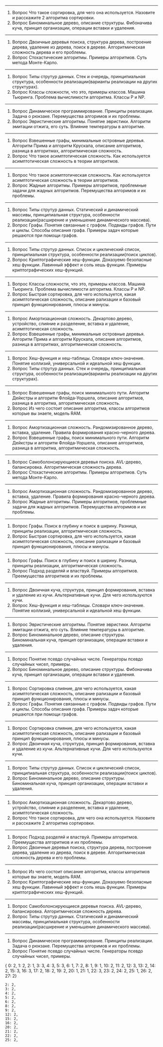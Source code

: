 
-----------
1. Вопрос
Что такое сортировка, для чего она используется. Назовите и расскажите 2 алгоритма сортировки.
2. Вопрос
Биноминальное дерево, описание структуры. Фибоначива куча, принцип организации, операции вставки и удаления.

-----------
1. Вопрос
Двоичные деревья поиска, структура дерева, построение дерева, удаление из дерева, поиск в дереве. Алгоритмическая сложность дерева и его проблемы.
2. Вопрос
Стохастические алгоритмы. Примеры алгоритмов. Суть метода Монте-Карло.

-----------
1. Вопрос
Типы струтур данных. Стек и очередь, принципиальная структура, особенности реализации(варианты реализации на других структурах).
2. Вопрос
Классы сложности, что это, примеры классов. Машина Тьюринга. Проблема вычислимости алгоритма. Классы P и NP.

-----------
1. Вопрос
Динамическое программирование. Принципы реализации. Задача о рюкзаке. Перемущества алгоримов и их проблемы.
2. Вопрос
Эвристические алгоритмы. Понятие эвристики. Алгоритм эмитации отжига, его суть. Влияние температуры в алгоритме.

-----------
1. Вопрос
Взвешенные графы, минимальные островные деревья. Алгоритм Прима и алгоритм Крускала, описание алгоритмов, разница в алгоритмах, алгоритмическая сложность.
2. Вопрос
Что такое асимптотическая сложность. Как используется асимптотическая сложность в теории алгоритмов.

-----------
1. Вопрос
Что такое асимптотическая сложность. Как используется асимптотическая сложность в теории алгоритмов.
2. Вопрос
Жадные алгоритмы. Примеры алгоритмов, проблемные задачи для жадных алгоритмов. Перемущества алгоримов и их проблемы.

-----------
1. Вопрос
Типы струтур данных. Статический и динамический массивы, принципиальная структура, особенности реализации(расширение и уменьшение динамического массива).
2. Вопрос
Графы. Понятия связанные с графом. Подвиды графов. Пути и циклы. Способы описания графа. Примеры задач которые решаются при помощи графов.

-----------
1. Вопрос
Типы струтур данных. Список и циклический список, принципиальная структура, особенности реализации(поиск циклов).
2. Вопрос
Криптографические хеш-функции. Доказуемо безопасные хеш функции. Лавинный эффект и соль хешь функции. Примеры криптографических хеш-функций.

-----------
1. Вопрос
Классы сложности, что это, примеры классов. Машина Тьюринга. Проблема вычислимости алгоритма. Классы P и NP.
2. Вопрос
Быстрая сортировка, для чего используется, какая асимптотическая сложность, описание рализации и базовый принцип функционирования, плюсы и минусы.

-----------
1. Вопрос
Амортизационная сложность. Декартово дерево, устройство, слияние и разделение, вставка и удаление, асимптотическая сложность.
2. Вопрос
Взвешенные графы, минимальные островные деревья. Алгоритм Прима и алгоритм Крускала, описание алгоритмов, разница в алгоритмах, алгоритмическая сложность.

-----------
1. Вопрос
Хеш-функция и хеш-таблицы. Словари ключ-значение. Понятие коллизий, универсальной и идеальной хеш функции.
2. Вопрос
Типы струтур данных. Стек и очередь, принципиальная структура, особенности реализации(варианты реализации на других структурах).

-----------
1. Вопрос
Взвешенные графы, поиск минимального пути. Алгоритм Дейкстры и алгоритм Флойда-Уоршела, описание алгоритмов, разница в алгоритма, алгоритмическая сложность.
2. Вопрос
Из чего состоит описание алгоритма, классы алгоритмов которые вы знаете, модель RAM.

-----------
1. Вопрос
Амортизационная сложность. Рандомизированное дерево, вставка, удаление. Правила формирования красно-черного дерева.
2. Вопрос
Взвешенные графы, поиск минимального пути. Алгоритм Дейкстры и алгоритм Флойда-Уоршела, описание алгоритмов, разница в алгоритма, алгоритмическая сложность.

-----------
1. Вопрос
Самоболонсирующиеся деревья поиска. AVL-дерево, балансировка. Алгоритмическая сложность дерева.
2. Вопрос
Стохастические алгоритмы. Примеры алгоритмов. Суть метода Монте-Карло.

-----------
1. Вопрос
Амортизационная сложность. Рандомизированное дерево, вставка, удаление. Правила формирования красно-черного дерева.
2. Вопрос
Жадные алгоритмы. Примеры алгоритмов, проблемные задачи для жадных алгоритмов. Перемущества алгоримов и их проблемы.

-----------
1. Вопрос
Графы. Поиск в глубину и поиск в ширину. Разница, принципы реализации, алгоритмическая сложность.
2. Вопрос
Быстрая сортировка, для чего используется, какая асимптотическая сложность, описание рализации и базовый принцип функционирования, плюсы и минусы.

-----------
1. Вопрос
Графы. Поиск в глубину и поиск в ширину. Разница, принципы реализации, алгоритмическая сложность.
2. Вопрос
Подход разделяй и властвуй. Примеры алгоритмов. Преемущества алгоритмов и их проблемы.

-----------
1. Вопрос
Двоичная куча, структура, принцип формирования, вставка и удаление из кучи. Альтернативные кучи. Для чего используются кучи.
2. Вопрос
Хеш-функция и хеш-таблицы. Словари ключ-значение. Понятие коллизий, универсальной и идеальной хеш функции.

-----------
1. Вопрос
Эвристические алгоритмы. Понятие эвристики. Алгоритм эмитации отжига, его суть. Влияние температуры в алгоритме.
2. Вопрос
Биноминальное дерево, описание структуры. Биноминальная куча, принцип организации, операции вставки и удаления.

-----------
1. Вопрос
Понятие псевдо случайных числе. Генераторы псевдо случайных чисел, примеры.
2. Вопрос
Биноминальное дерево, описание структуры. Фибоначива куча, принцип организации, операции вставки и удаления.

-----------
1. Вопрос
Сортировка слияние, для чего используется, какая асимптотическая сложность, описание рализации и базовый принцип функционирования, плюсы и минусы.
2. Вопрос
Графы. Понятия связанные с графом. Подвиды графов. Пути и циклы. Способы описания графа. Примеры задач которые решаются при помощи графов.

-----------
1. Вопрос
Сортировка слияние, для чего используется, какая асимптотическая сложность, описание рализации и базовый принцип функционирования, плюсы и минусы.
2. Вопрос
Двоичная куча, структура, принцип формирования, вставка и удаление из кучи. Альтернативные кучи. Для чего используются кучи.

-----------
1. Вопрос
Типы струтур данных. Список и циклический список, принципиальная структура, особенности реализации(поиск циклов).
2. Вопрос
Биноминальное дерево, описание структуры. Биноминальная куча, принцип организации, операции вставки и удаления.

-----------
1. Вопрос
Амортизационная сложность. Декартово дерево, устройство, слияние и разделение, вставка и удаление, асимптотическая сложность.
2. Вопрос
Что такое сортировка, для чего она используется. Назовите и расскажите 2 алгоритма сортировки.

-----------
1. Вопрос
Подход разделяй и властвуй. Примеры алгоритмов. Преемущества алгоритмов и их проблемы.
2. Вопрос
Двоичные деревья поиска, структура дерева, построение дерева, удаление из дерева, поиск в дереве. Алгоритмическая сложность дерева и его проблемы.

-----------
1. Вопрос
Из чего состоит описание алгоритма, классы алгоритмов которые вы знаете, модель RAM.
2. Вопрос
Криптографические хеш-функции. Доказуемо безопасные хеш функции. Лавинный эффект и соль хешь функции. Примеры криптографических хеш-функций.

-----------
1. Вопрос
Самоболонсирующиеся деревья поиска. AVL-дерево, балансировка. Алгоритмическая сложность дерева.
2. Вопрос
Типы струтур данных. Статический и динамический массивы, принципиальная структура, особенности реализации(расширение и уменьшение динамического массива).

-----------
1. Вопрос
Динамическое программирование. Принципы реализации. Задача о рюкзаке. Перемущества алгоримов и их проблемы.
2. Вопрос
Понятие псевдо случайных числе. Генераторы псевдо случайных чисел, примеры.

{
    0: 2, 
    1: 2, 
    2: 1, 
    3: 3, 
    4: 3, 
    5: 3, 
    6: 1, 
    7: 2, 
    8: 1, 
    9: 1, 
    10: 2, 
    11: 2, 
    12: 3, 
    13: 2, 
    14: 2, 
    15: 3, 
    16: 3, 
    17: 2, 
    18: 2, 
    19: 2, 
    20: 1, 
    21: 1, 
    22: 3, 
    23: 2, 
    24: 2, 
    25: 1, 
    26: 2, 
    27: 2}


    2: 2, 
    3: 2,
    4: 2, 
    5: 2,
    6: 2,
    8: 2,
    9: 2,
    12: 2,
    15: 2,
    16: 2, 
    20: 2,
    21: 2,
    22: 2,
    25: 2,
